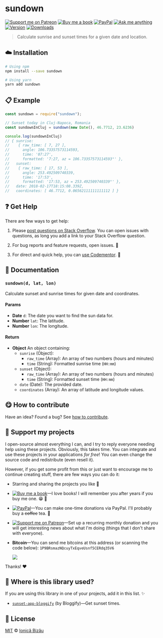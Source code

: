 <!-- Please do not edit this file. Edit the `blah` field in the `package.json` instead. If in doubt, open an issue. -->


# sundown

 [![Support me on Patreon][badge_patreon]][patreon] [![Buy me a book][badge_amazon]][amazon] [![PayPal][badge_paypal_donate]][paypal-donations] [![Ask me anything](https://img.shields.io/badge/ask%20me-anything-1abc9c.svg)](https://github.com/IonicaBizau/ama) [![Version](https://img.shields.io/npm/v/sundown.svg)](https://www.npmjs.com/package/sundown) [![Downloads](https://img.shields.io/npm/dt/sundown.svg)](https://www.npmjs.com/package/sundown)

> Calculate sunrise and sunset times for a given date and location.

## :cloud: Installation

```sh
# Using npm
npm install --save sundown

# Using yarn
yarn add sundown
```


## :clipboard: Example



```js
const sundown = require("sundown");

// Sunset today in Cluj-Napoca, Romania
const sundownInCluj = sundown(new Date(), 46.7712, 23.6236)

console.log(sundownInCluj)
// { sunrise:
//    { raw_time: [ 7, 27 ],
//      angle: 106.73357573114593,
//      time: '07:27',
//      formatted: '7:27, az = 106.73357573114593°' },
//   sunset:
//    { raw_time: [ 17, 53 ],
//      angle: 253.492509740339,
//      time: '17:53',
//      formatted: '17:53, az = 253.492509740339°' },
//   date: 2018-02-17T18:15:08.339Z,
//   coordinates: [ 46.7712, 0.06562111111111112 ] }
```



## :question: Get Help

There are few ways to get help:

 1. Please [post questions on Stack Overflow](https://stackoverflow.com/questions/ask). You can open issues with questions, as long you add a link to your Stack Overflow question.
 2. For bug reports and feature requests, open issues. :bug:

 3. For direct and quick help, you can [use Codementor](https://www.codementor.io/johnnyb). :rocket:



## :memo: Documentation


### `sundown(d, lat, lon)`
Calculate sunset and sunrise times for given date and coordinates.

#### Params

- **Date** `d`: The date you want to find the sun data for.
- **Number** `lat`: The latitude.
- **Number** `lon`: The longitude.

#### Return
- **Object** An object containing:
   - `sunrise` (Object):
     - `raw_time` (Array): An array of two numbers (hours and minutes)
     - `time` (String): Formatted sunrise time (`HH:mm`)
   - `sunset` (Object):
     - `raw_time` (Array): An array of two numbers (hours and minutes)
     - `time` (String): Formatted sunset time (`HH:mm`)
   - `date` (Date): The provided date.
   - `coordinates` (Array): An array of latitude and longitude values.



## :yum: How to contribute
Have an idea? Found a bug? See [how to contribute][contributing].


## :sparkling_heart: Support my projects

I open-source almost everything I can, and I try to reply everyone needing help using these projects. Obviously,
this takes time. You can integrate and use these projects in your applications *for free*! You can even change the source code and redistribute (even resell it).

However, if you get some profit from this or just want to encourage me to continue creating stuff, there are few ways you can do it:

 - Starring and sharing the projects you like :rocket:
 - [![Buy me a book][badge_amazon]][amazon]—I love books! I will remember you after years if you buy me one. :grin: :book:
 - [![PayPal][badge_paypal]][paypal-donations]—You can make one-time donations via PayPal. I'll probably buy a ~~coffee~~ tea. :tea:
 - [![Support me on Patreon][badge_patreon]][patreon]—Set up a recurring monthly donation and you will get interesting news about what I'm doing (things that I don't share with everyone).
 - **Bitcoin**—You can send me bitcoins at this address (or scanning the code below): `1P9BRsmazNQcuyTxEqveUsnf5CERdq35V6`

    ![](https://i.imgur.com/z6OQI95.png)

Thanks! :heart:


## :dizzy: Where is this library used?
If you are using this library in one of your projects, add it in this list. :sparkles:


 - [`sunset-app-bloggify`](https://github.com/Bloggify/sunset#readme) (by Bloggify)—Get sunset times.

## :scroll: License

[MIT][license] © [Ionică Bizău][website]

[badge_patreon]: http://ionicabizau.github.io/badges/patreon.svg
[badge_amazon]: http://ionicabizau.github.io/badges/amazon.svg
[badge_paypal]: http://ionicabizau.github.io/badges/paypal.svg
[badge_paypal_donate]: http://ionicabizau.github.io/badges/paypal_donate.svg
[patreon]: https://www.patreon.com/ionicabizau
[amazon]: http://amzn.eu/hRo9sIZ
[paypal-donations]: https://www.paypal.com/cgi-bin/webscr?cmd=_s-xclick&hosted_button_id=RVXDDLKKLQRJW
[donate-now]: http://i.imgur.com/6cMbHOC.png

[license]: http://showalicense.com/?fullname=Ionic%C4%83%20Biz%C4%83u%20%3Cbizauionica%40gmail.com%3E%20(https%3A%2F%2Fionicabizau.net)&year=2018#license-mit
[website]: https://ionicabizau.net
[contributing]: /CONTRIBUTING.md
[docs]: /DOCUMENTATION.md
